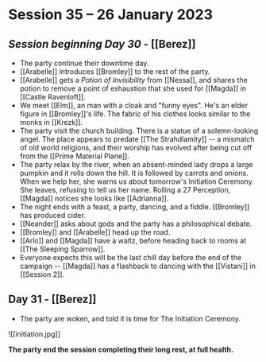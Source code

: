 # Session 35 – 26 January 2023

## *Session beginning Day 30* - [[Berez]]

- The party continue their downtime day.
- [[Arabelle]] introduces [[Bromley]] to the rest of the party.
- [[Arabelle]] gets a *Potion of Invisibility* from [[Nessa]], and shares the potion to remove a point of exhaustion that she used for [[Magda]] in [[Castle Ravenloft]].
- We meet [[Elm]], an man with a cloak and "funny eyes". He's an elder figure in [[Bromley]]'s life. The fabric of his clothes looks similar to the monks in [[Krezk]].
- The party visit the church building. There is a statue of a solemn-looking angel. The place appears to predate [[The Strahdlamity]] -- a mismatch of old world religions, and their worship has evolved after being cut off from the [[Prime Material Plane]].
- The party relax by the river, when an absent-minded lady drops a large pumpkin and it rolls down the hill. It is followed by carrots and onions. When we help her, she warns us about tomorrow's Initiation Ceremony. She leaves, refusing to tell us her name. Rolling a 27 Perception, [[Magda]] notices she looks like [[Adrianna]].
- The night ends with a feast, a party, dancing, and a fiddle. [[Bromley]] has produced cider.
- [[Neander]] asks about gods and the party has a philosophical debate.
- [[Bromley]] and [[Arabelle]] head up the road.
- [[Arlo]] and [[Magda]] have a waltz, before heading back to rooms at [[The Sleeping Sparrow]].
- Everyone expects this will be the last chill day before the end of the campaign -- [[Magda]] has a flashback to dancing with the [[Vistani]] in [[Session 2]].

## Day 31 - [[Berez]]

- The party are woken, and told it is time for The Initiation Ceremony.

![[initiation.jpg]]

**The party end the session completing their long rest, at full health.**